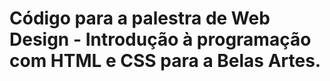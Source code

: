 # Código para a palestra de Web Design - Introdução à programação com HTML e CSS para a Belas Artes.
